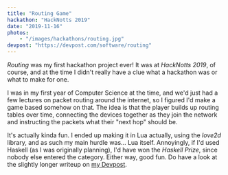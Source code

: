 ```yaml
---
title: "Routing Game"
hackathon: "HackNotts 2019"
date: "2019-11-16"
photos:
    - "/images/hackathons/routing.jpg"
devpost: "https://devpost.com/software/routing"
---
```


*Routing* was my first hackathon project ever! It was at *HackNotts 2019*, of
course, and at the time I didn't really have a clue what a hackathon was or
what to make for one.

I was in my first year of Computer Science at the time, and we'd just had a few
lectures on packet routing around the internet, so I figured I'd make a game
based somehow on that. The idea is that the player builds up routing tables
over time, connecting the devices together as they join the network and
instructing the packets what their "next hop" should be.

It's actually kinda fun. I ended up making it in Lua actually, using the
*love2d* library, and as such my main hurdle was... Lua itself. Annoyingly, if
I'd used Haskell (as I was originally planning), I'd have won the *Haskell
Prize*, since nobody else entered the category. Either way, good fun. Do have a
look at the slightly longer writeup on [my Devpost](https://devpost.com/software/routing).
